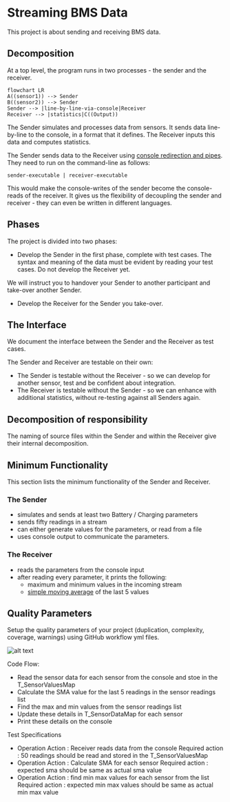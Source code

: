 # Streaming BMS Data

This project is about sending and receiving BMS data.

## Decomposition

At a top level, the program runs in two processes - the sender and the receiver.

```mermaid
flowchart LR
A((sensor1)) --> Sender
B((sensor2)) --> Sender
Sender --> |line-by-line-via-console|Receiver
Receiver --> |statistics|C((Output))
```

The Sender simulates and processes data from sensors. It sends data line-by-line to the console, in a format that it defines.
The Receiver inputs this data and computes statistics.

The Sender sends data to the Receiver using [console redirection and pipes](https://ss64.com/nt/syntax-redirection.html).
They need to run on the command-line as follows:

`sender-executable | receiver-executable`

This would make the console-writes of the sender
become the console-reads of the receiver.
It gives us the flexibility of decoupling the sender and receiver -
they can even be written in different languages.

## Phases

The project is divided into two phases:

- Develop the Sender in the first phase, complete with test cases. The syntax and meaning of the data must be evident by reading your test cases.
Do not develop the Receiver yet.

We will instruct you to handover your Sender to another participant and take-over another Sender.

- Develop the Receiver for the Sender you take-over.

## The Interface

We document the interface between the Sender and the Receiver as test cases.

The Sender and Receiver are testable on their own:

- The Sender is testable without the Receiver - so we can develop
for another sensor, test and be confident about integration.
- The Receiver is testable without the Sender - so we can enhance with additional statistics,
without re-testing against all Senders again.

## Decomposition of responsibility

The naming of source files within the Sender and within the Receiver
give their internal decomposition.

## Minimum Functionality

This section lists the minimum functionality of the Sender and Receiver.

### The Sender

- simulates and sends at least two Battery / Charging parameters
- sends fifty readings in a stream
- can either generate values for the parameters, or read from a file
- uses console output to communicate the parameters.

### The Receiver

- reads the parameters from the console input
- after reading every parameter, it prints the following:
    - maximum and minimum values in the incoming stream
    - [simple moving average](https://www.investopedia.com/terms/s/sma.asp) of the last 5 values

## Quality Parameters

Setup the quality parameters of your project (duplication, complexity, coverage, warnings) using GitHub workflow yml files.

![alt text](https://www.planttext.com/api/plantuml/png/TP1D3e8m44RtFGKNy08k30Q36zc8SJzfXzYaJ9jXG8zliGHJ3Rj9-xqtF-KWm3BsJgaG2wjj0992EuiasTCLDTe9ESzv6hn3fH9Gx0vhhjWNdCeZcShtOHIyFR35IF0911HeiHC8VjKh--i14oMjU9uLCropxwkb-GQbmUdHHN_R73lF5nYankSTt8Z35jDPCWsyOhF6KehMdi_nbzBW6RXi7xd0bkGpLvus-BzaYMJYmTy0)

Code Flow:
- Read the sensor data for each sensor from the console and stoe in the T_SensorValuesMap
- Calculate the SMA value for the last 5 readings in the sensor readings list
- Find the max and min values from the sensor readings list
- Update these details in T_SensorDataMap for each sensor
- Print these details on the console

Test Specifications
- Operation Action : Receiver reads data from the console
     Required action : 50 readings should be read and stored in the T_SensorValuesMap
- Operation Action : Calculate SMA for each sensor
     Required action : expected sma should be same as actual sma value
- Operation Action : find min max values for each sensor from the list
     Required action : expected min max values should be same as actual min max value
